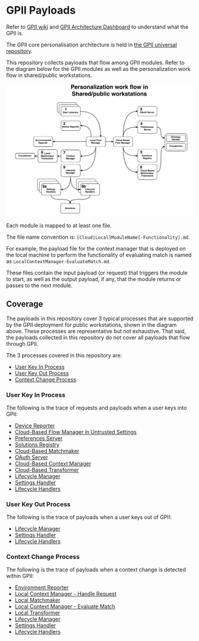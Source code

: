 GPII Payloads
==============

Refer to [GPII wiki](https://wiki.gpii.net/w/Main_Page) and [GPII Architecture Dashboard](https://wiki.gpii.net/w/Architecture_Dashboard) to understand what the GPII is.

The GPII core personalisation architecture is held in [the GPII universal repository](https://github.com/gpii/universal).

This repository collects payloads that flow among GPII modules. Refer to the diagram below for the GPII modules as well as the personalization work flow in shared/public workstations.

![Figure 1: personalization work flow in shared/public workstations](images/ArchitectureDiagram.png)

Each module is mapped to at least one file. 

The file name convention is: `[Cloud|Local]ModuleName[-Functionality].md`.

For example, the payload file for the context manager that is deployed on the local machine to perform the functionality of evaluating match is named as `LocalContextManager-EvaluateMatch.md`. 

These files contain the input payload (or request) that triggers the module to start, as well as the output payload, if any, that the module returns or passes to the next module.

## Coverage
The payloads in this repository cover 3 typical processes that are supported by the GPII deployment for public workstations, shown in the diagram above. These processes are representative but not exhaustive. That said, the payloads collected in this repository do not cover all payloads that flow through GPII. 

The 3 processes covered in this repository are:

* [User Key In Process](#user-content-user-key-in-process)
* [User Key Out Process](#user-content-user-key-out-process)
* [Context Change Process](#user-content-context-change-process)

### User Key In Process

The following is the trace of requests and payloads when a user keys into GPII:

* [Device Reporter](DeviceReporter.md)
* [Cloud-Based Flow Manager in Untrusted Settings](CloudBasedFlowManagerUntrustedSettings.md)
* [Preferences Server](PreferencesServer.md)
* [Solutions Registry](SolutionsRegistry.md)
* [Cloud-Based Matchmaker](CloudBasedMatchMaker.md)
* [OAuth Server](OAuthServer.md)
* [Cloud-Based Context Manager](CloudBasedContextManager.md)
* [Cloud-Based Transformer](CloudBasedTransformer.md)
* [Lifecycle Manager](LifecycleManager-KeyInAndContextChange.md)
* [Settings Handler](SettingsHandler.md)
* [Lifecycle Handlers](LifecycleHandlers.md)

### User Key Out Process

The following is the trace of payloads when a user keys out of GPII:

* [Lifecycle Manager](LifecycleManager-KeyOut.md)
* [Settings Handler](SettingsHandler.md)
* [Lifecycle Handlers](LifecycleHandlers.md)

### Context Change Process

The following is the trace of payloads when a context change is detected within GPII:

* [Environment Reporter](EnvironmentReporter.md)
* [Local Context Manager - Handle Request](LocalContextManager-HandleRequest.md)
* [Local Matchmaker](LocalMatchMaker.md)
* [Local Context Manager - Evaluate Match](LocalContextManager-EvaluateMatch.md)
* [Local Transformer](LocalTransformer.md)
* [Lifecycle Manager](LifecycleManager-KeyInAndContextChange.md)
* [Settings Handler](SettingsHandler.md)
* [Lifecycle Handlers](LifecycleHandlers.md)

